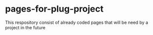 # pages-for-plug-project
This respository consist of already coded pages that will be need by a project in the future
